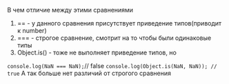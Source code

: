 В чем отличие между этими сравнениями 
1)  == - у данного сравнения присутствует приведение типов(приводит к number)
2) === - строгое сравнение, смотрит на то чтобы были одинаковые типы
3) Object.is() - тоже не выполняет приведение типов, но

`console.log(NaN === NaN);`// false
`console.log(Object.is(NaN, NaN)); // true`
А так больше нет различий от строгого сравнения 
   